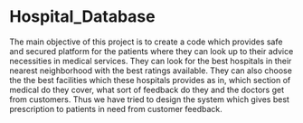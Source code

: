 # Hospital_Database
The main objective of this project is to create a code which provides safe and secured platform for the patients where they can look up to their advice necessities in medical services. They can look for the best hospitals in their nearest neighborhood with the best ratings available. They can also choose the  the best facilities which these hospitals provides as in, which section of medical do they cover, what sort of feedback do they and the doctors get from customers. Thus we have tried to design the system which gives best prescription to patients in need from customer feedback.
